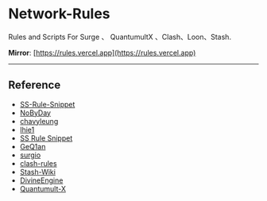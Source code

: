 # Network-Rules

Rules and Scripts For Surge 、 QuantumultX 、Clash、Loon、Stash.

**Mirror**: [https://rules.vercel.app](https://rules.vercel.app)

---

## Reference

- [SS-Rule-Snippet](https://github.com/Hackl0us/SS-Rule-Snippet)
- [NoByDay](https://github.com/NobyDa/Script)
- [chavyleung](https://github.com/chavyleung/scripts)
- [lhie1](https://github.com/lhie1/Rules/tree/master)
- [SS Rule Snippet](https://github.com/Hackl0us/SS-Rule-Snippet)
- [GeQ1an](https://github.com/GeQ1an/Rules/tree/master)
- [surgio](https://github.com/geekdada/surgio)
- [clash-rules](https://github.com/Loyalsoldier/clash-rules)
- [Stash-Wiki](https://stash.wiki/)
- [DivineEngine](https://github.com/DivineEngine/Profiles/tree/master)
- [Quantumult-X](https://github.com/crossutility/Quantumult-X)
